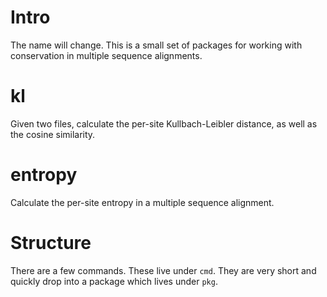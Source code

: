# Intro
The name will change.
This is a small set of packages for working with conservation in multiple sequence alignments.

# kl
Given two files, calculate the per-site Kullbach-Leibler distance, as well as the cosine similarity.

# entropy
Calculate the per-site entropy in a multiple sequence alignment.

# Structure
There are a few commands. These live under `cmd`. They are very short and quickly drop into a package which lives under `pkg`.
